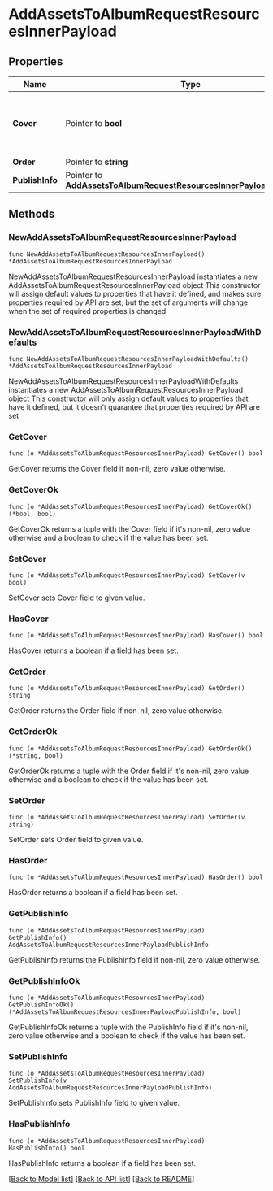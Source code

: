# AddAssetsToAlbumRequestResourcesInnerPayload

## Properties

Name | Type | Description | Notes
------------ | ------------- | ------------- | -------------
**Cover** | Pointer to **bool** | Whether this asset should be used as the album cover. | [optional] 
**Order** | Pointer to **string** |  | [optional] 
**PublishInfo** | Pointer to [**AddAssetsToAlbumRequestResourcesInnerPayloadPublishInfo**](AddAssetsToAlbumRequestResourcesInnerPayloadPublishInfo.md) |  | [optional] 

## Methods

### NewAddAssetsToAlbumRequestResourcesInnerPayload

`func NewAddAssetsToAlbumRequestResourcesInnerPayload() *AddAssetsToAlbumRequestResourcesInnerPayload`

NewAddAssetsToAlbumRequestResourcesInnerPayload instantiates a new AddAssetsToAlbumRequestResourcesInnerPayload object
This constructor will assign default values to properties that have it defined,
and makes sure properties required by API are set, but the set of arguments
will change when the set of required properties is changed

### NewAddAssetsToAlbumRequestResourcesInnerPayloadWithDefaults

`func NewAddAssetsToAlbumRequestResourcesInnerPayloadWithDefaults() *AddAssetsToAlbumRequestResourcesInnerPayload`

NewAddAssetsToAlbumRequestResourcesInnerPayloadWithDefaults instantiates a new AddAssetsToAlbumRequestResourcesInnerPayload object
This constructor will only assign default values to properties that have it defined,
but it doesn't guarantee that properties required by API are set

### GetCover

`func (o *AddAssetsToAlbumRequestResourcesInnerPayload) GetCover() bool`

GetCover returns the Cover field if non-nil, zero value otherwise.

### GetCoverOk

`func (o *AddAssetsToAlbumRequestResourcesInnerPayload) GetCoverOk() (*bool, bool)`

GetCoverOk returns a tuple with the Cover field if it's non-nil, zero value otherwise
and a boolean to check if the value has been set.

### SetCover

`func (o *AddAssetsToAlbumRequestResourcesInnerPayload) SetCover(v bool)`

SetCover sets Cover field to given value.

### HasCover

`func (o *AddAssetsToAlbumRequestResourcesInnerPayload) HasCover() bool`

HasCover returns a boolean if a field has been set.

### GetOrder

`func (o *AddAssetsToAlbumRequestResourcesInnerPayload) GetOrder() string`

GetOrder returns the Order field if non-nil, zero value otherwise.

### GetOrderOk

`func (o *AddAssetsToAlbumRequestResourcesInnerPayload) GetOrderOk() (*string, bool)`

GetOrderOk returns a tuple with the Order field if it's non-nil, zero value otherwise
and a boolean to check if the value has been set.

### SetOrder

`func (o *AddAssetsToAlbumRequestResourcesInnerPayload) SetOrder(v string)`

SetOrder sets Order field to given value.

### HasOrder

`func (o *AddAssetsToAlbumRequestResourcesInnerPayload) HasOrder() bool`

HasOrder returns a boolean if a field has been set.

### GetPublishInfo

`func (o *AddAssetsToAlbumRequestResourcesInnerPayload) GetPublishInfo() AddAssetsToAlbumRequestResourcesInnerPayloadPublishInfo`

GetPublishInfo returns the PublishInfo field if non-nil, zero value otherwise.

### GetPublishInfoOk

`func (o *AddAssetsToAlbumRequestResourcesInnerPayload) GetPublishInfoOk() (*AddAssetsToAlbumRequestResourcesInnerPayloadPublishInfo, bool)`

GetPublishInfoOk returns a tuple with the PublishInfo field if it's non-nil, zero value otherwise
and a boolean to check if the value has been set.

### SetPublishInfo

`func (o *AddAssetsToAlbumRequestResourcesInnerPayload) SetPublishInfo(v AddAssetsToAlbumRequestResourcesInnerPayloadPublishInfo)`

SetPublishInfo sets PublishInfo field to given value.

### HasPublishInfo

`func (o *AddAssetsToAlbumRequestResourcesInnerPayload) HasPublishInfo() bool`

HasPublishInfo returns a boolean if a field has been set.


[[Back to Model list]](../README.md#documentation-for-models) [[Back to API list]](../README.md#documentation-for-api-endpoints) [[Back to README]](../README.md)


